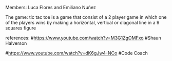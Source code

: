 Members: Luca Flores and Emiliano Nuñez 


The game: tic tac toe is a game that consist of a 2 player game in which one of the players wins by making a horizontal, vertical or diagonal line in a 9 squares figure                                         

references:
#https://www.youtube.com/watch?v=M3G1ZgOMFxo
#Shaun Halverson

#https://www.youtube.com/watch?v=dK6gJw4-NCo
#Code Coach
